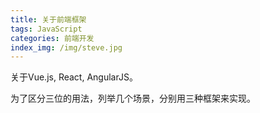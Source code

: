 ```yaml
---
title: 关于前端框架
tags: JavaScript
categories: 前端开发
index_img: /img/steve.jpg
---
```


关于Vue.js, React, AngularJS。

为了区分三位的用法，列举几个场景，分别用三种框架来实现。
